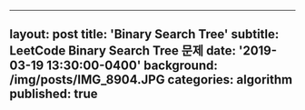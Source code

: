 
---
layout: post
title: 'Binary Search Tree'
subtitle: LeetCode Binary Search Tree 문제
date: '2019-03-19 13:30:00-0400'
background: /img/posts/IMG_8904.JPG
categories: algorithm
published: true
---
